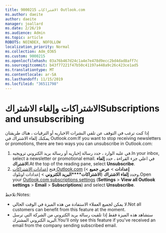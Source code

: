 ```yaml
---
title: 9000215 الاشتراكات Outlook.com
ms.author: daeite
author: daeite
manager: joallard
ms.date: 2/26/19
ms.audience: Admin
ms.topic: article
ROBOTS: NOINDEX, NOFOLLOW
localization_priority: Normal
ms.collection: Adm_O365
ms.custom: 9000215
ms.openlocfilehash: 03a76b467d24c1a4e7e478d9ecc2bd4dad8aff7c
ms.sourcegitcommit: b43f77221f47b50c41197a448a9c26c423ce1ad5
ms.translationtype: MT
ms.contentlocale: ar-SA
ms.lasthandoff: 11/15/2019
ms.locfileid: "36511798"
---
```

# <a name="subscriptions-and-unsubscribing"></a><span data-ttu-id="27de0-102">الاشتراكات وإلغاء الاشتراك</span><span class="sxs-lookup"><span data-stu-id="27de0-102">Subscriptions and unsubscribing</span></span>

<span data-ttu-id="27de0-103">إذا كنت ترغب في التوقف عن تلقي النشرات الاخباريه أو الترقيات ، هناك طريقتان يمكنك إلغاء الاشتراك في Outlook.com:</span><span class="sxs-lookup"><span data-stu-id="27de0-103">If you want to stop receiving newsletters or promotions, there are two ways you can unsubscribe in Outlook.com:</span></span>

1. <span data-ttu-id="27de0-104">في علبه الوارد ، حدد رسالة إخباريه أو رسالة بريد الكتروني ترويجيه.</span><span class="sxs-lookup"><span data-stu-id="27de0-104">In your inbox, select a newsletter or promotional email.</span></span> <span data-ttu-id="27de0-105">في اعلي جزء القراءة ، حدد **إلغاء الاشتراك**.</span><span class="sxs-lookup"><span data-stu-id="27de0-105">At the top of the reading pane, select **Unsubscribe**.</span></span>
2. <span data-ttu-id="27de0-106">فتح [إعدادات الاشتراكات Outlook.com](https://outlook.live.com/mail/options/mail/brandsSubscriptions) (**إعدادات** > **عرض جميع** > **الاشتراكات\*\*\*\*البريد الكتروني** > إعدادات اوتلوك) وحدد **إلغاء الاشتراك**.</span><span class="sxs-lookup"><span data-stu-id="27de0-106">Open your [Outlook.com subscriptions settings](https://outlook.live.com/mail/options/mail/brandsSubscriptions) (**Settings** > **View all Outlook settings** > **Email** > **Subscriptions**) and select **Unsubscribe**.</span></span>

<span data-ttu-id="27de0-107">تلاحظ:</span><span class="sxs-lookup"><span data-stu-id="27de0-107">Notes:</span></span>

- <span data-ttu-id="27de0-108">لا يمكن لجميع العملاء الاستفادة من هذه الميزة في الوقت الحالي.</span><span class="sxs-lookup"><span data-stu-id="27de0-108">Not all customers can benefit from this feature at the moment.</span></span>
- <span data-ttu-id="27de0-109">ستشاهد هذه الميزة فقط إذا تلقيت رسالة بريد الكتروني من الشركة التي ترسل البريد الكتروني المشترك.</span><span class="sxs-lookup"><span data-stu-id="27de0-109">You'll only see this feature if you've received an email from the company sending subscribed email.</span></span>
